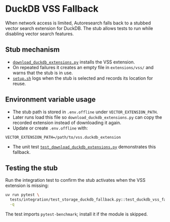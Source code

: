 # DuckDB VSS Fallback

When network access is limited, Autoresearch falls back to a stubbed vector
search extension for DuckDB. The stub allows tests to run while
disabling vector search features.

## Stub mechanism

- [`download_duckdb_extensions.py`][dde] installs the VSS extension.
- On repeated failures it creates an empty file in `extensions/vss/` and warns
  that the stub is in use.
- [`setup.sh`][setup] logs when the stub is selected and records its
  location for reuse.

## Environment variable usage

- The stub path is stored in `.env.offline` under `VECTOR_EXTENSION_PATH`.
- Later runs load this file so `download_duckdb_extensions.py` can copy the
  recorded extension instead of downloading it again.
- Update or create `.env.offline` with:

```
VECTOR_EXTENSION_PATH=/path/to/vss.duckdb_extension
```

- The unit test [`test_download_duckdb_extensions.py`][test] demonstrates this
  fallback.

## Testing the stub

Run the integration test to confirm the stub activates when the VSS extension
is missing:

```bash
uv run pytest \
  tests/integration/test_storage_duckdb_fallback.py::test_duckdb_vss_fallback \
  -q
```

The test imports `pytest-benchmark`; install it if the module is skipped.


[dde]: ../scripts/download_duckdb_extensions.py
[setup]: ../scripts/setup.sh
[test]: ../tests/unit/test_download_duckdb_extensions.py
